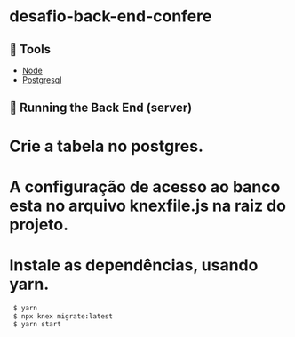 # desafio-back-end-confere

## 🔨 Tools

- [Node](https://nodejs.org/en/)
- [Postgresql](https://www.postgresql.org/docs/)

## 🚀 Running the Back End (server)


# Crie a tabela no postgres.
# A configuração de acesso ao  banco esta no arquivo knexfile.js na raiz do projeto.

# Instale as dependências, usando yarn.
```bash
 $ yarn
 $ npx knex migrate:latest
 $ yarn start

 ```
